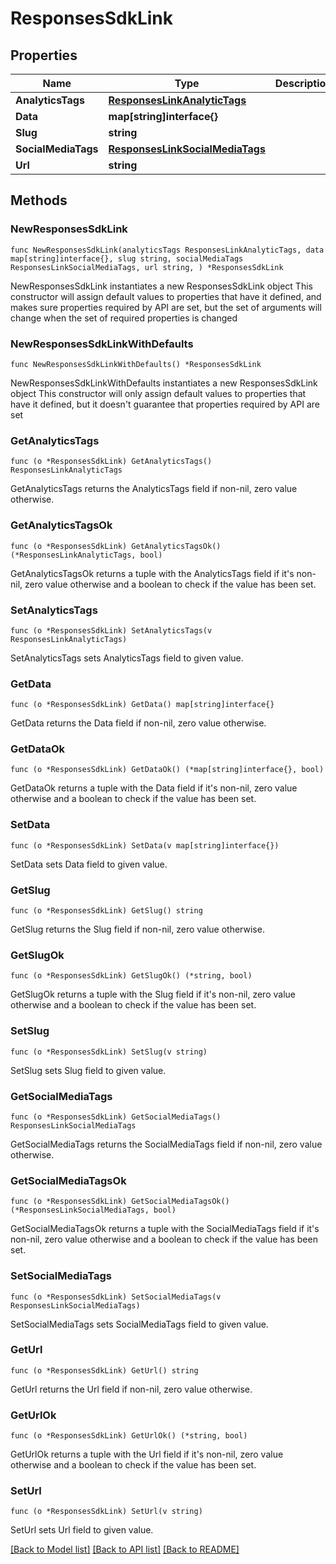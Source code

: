# ResponsesSdkLink

## Properties

Name | Type | Description | Notes
------------ | ------------- | ------------- | -------------
**AnalyticsTags** | [**ResponsesLinkAnalyticTags**](ResponsesLinkAnalyticTags.md) |  | 
**Data** | **map[string]interface{}** |  | 
**Slug** | **string** |  | 
**SocialMediaTags** | [**ResponsesLinkSocialMediaTags**](ResponsesLinkSocialMediaTags.md) |  | 
**Url** | **string** |  | 

## Methods

### NewResponsesSdkLink

`func NewResponsesSdkLink(analyticsTags ResponsesLinkAnalyticTags, data map[string]interface{}, slug string, socialMediaTags ResponsesLinkSocialMediaTags, url string, ) *ResponsesSdkLink`

NewResponsesSdkLink instantiates a new ResponsesSdkLink object
This constructor will assign default values to properties that have it defined,
and makes sure properties required by API are set, but the set of arguments
will change when the set of required properties is changed

### NewResponsesSdkLinkWithDefaults

`func NewResponsesSdkLinkWithDefaults() *ResponsesSdkLink`

NewResponsesSdkLinkWithDefaults instantiates a new ResponsesSdkLink object
This constructor will only assign default values to properties that have it defined,
but it doesn't guarantee that properties required by API are set

### GetAnalyticsTags

`func (o *ResponsesSdkLink) GetAnalyticsTags() ResponsesLinkAnalyticTags`

GetAnalyticsTags returns the AnalyticsTags field if non-nil, zero value otherwise.

### GetAnalyticsTagsOk

`func (o *ResponsesSdkLink) GetAnalyticsTagsOk() (*ResponsesLinkAnalyticTags, bool)`

GetAnalyticsTagsOk returns a tuple with the AnalyticsTags field if it's non-nil, zero value otherwise
and a boolean to check if the value has been set.

### SetAnalyticsTags

`func (o *ResponsesSdkLink) SetAnalyticsTags(v ResponsesLinkAnalyticTags)`

SetAnalyticsTags sets AnalyticsTags field to given value.


### GetData

`func (o *ResponsesSdkLink) GetData() map[string]interface{}`

GetData returns the Data field if non-nil, zero value otherwise.

### GetDataOk

`func (o *ResponsesSdkLink) GetDataOk() (*map[string]interface{}, bool)`

GetDataOk returns a tuple with the Data field if it's non-nil, zero value otherwise
and a boolean to check if the value has been set.

### SetData

`func (o *ResponsesSdkLink) SetData(v map[string]interface{})`

SetData sets Data field to given value.


### GetSlug

`func (o *ResponsesSdkLink) GetSlug() string`

GetSlug returns the Slug field if non-nil, zero value otherwise.

### GetSlugOk

`func (o *ResponsesSdkLink) GetSlugOk() (*string, bool)`

GetSlugOk returns a tuple with the Slug field if it's non-nil, zero value otherwise
and a boolean to check if the value has been set.

### SetSlug

`func (o *ResponsesSdkLink) SetSlug(v string)`

SetSlug sets Slug field to given value.


### GetSocialMediaTags

`func (o *ResponsesSdkLink) GetSocialMediaTags() ResponsesLinkSocialMediaTags`

GetSocialMediaTags returns the SocialMediaTags field if non-nil, zero value otherwise.

### GetSocialMediaTagsOk

`func (o *ResponsesSdkLink) GetSocialMediaTagsOk() (*ResponsesLinkSocialMediaTags, bool)`

GetSocialMediaTagsOk returns a tuple with the SocialMediaTags field if it's non-nil, zero value otherwise
and a boolean to check if the value has been set.

### SetSocialMediaTags

`func (o *ResponsesSdkLink) SetSocialMediaTags(v ResponsesLinkSocialMediaTags)`

SetSocialMediaTags sets SocialMediaTags field to given value.


### GetUrl

`func (o *ResponsesSdkLink) GetUrl() string`

GetUrl returns the Url field if non-nil, zero value otherwise.

### GetUrlOk

`func (o *ResponsesSdkLink) GetUrlOk() (*string, bool)`

GetUrlOk returns a tuple with the Url field if it's non-nil, zero value otherwise
and a boolean to check if the value has been set.

### SetUrl

`func (o *ResponsesSdkLink) SetUrl(v string)`

SetUrl sets Url field to given value.



[[Back to Model list]](../README.md#documentation-for-models) [[Back to API list]](../README.md#documentation-for-api-endpoints) [[Back to README]](../README.md)


